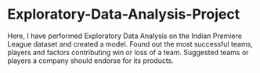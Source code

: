 # Exploratory-Data-Analysis-Project
Here, I have performed Exploratory Data Analysis on the Indian Premiere League dataset and created a model. 
Found out the most successful teams, players and factors contributing win or loss of a team.
Suggested teams or players a company should endorse for its products.
